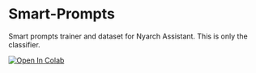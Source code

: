# Smart-Prompts
Smart prompts trainer and dataset for Nyarch Assistant. This is only the classifier.  

<a target="_blank" href="https://colab.research.google.com/github/NyarchLinux/Smart-Prompts/blob/main/NyarchAssistantTrainer.ipynb">
  <img src="https://colab.research.google.com/assets/colab-badge.svg" alt="Open In Colab"/>
</a>
